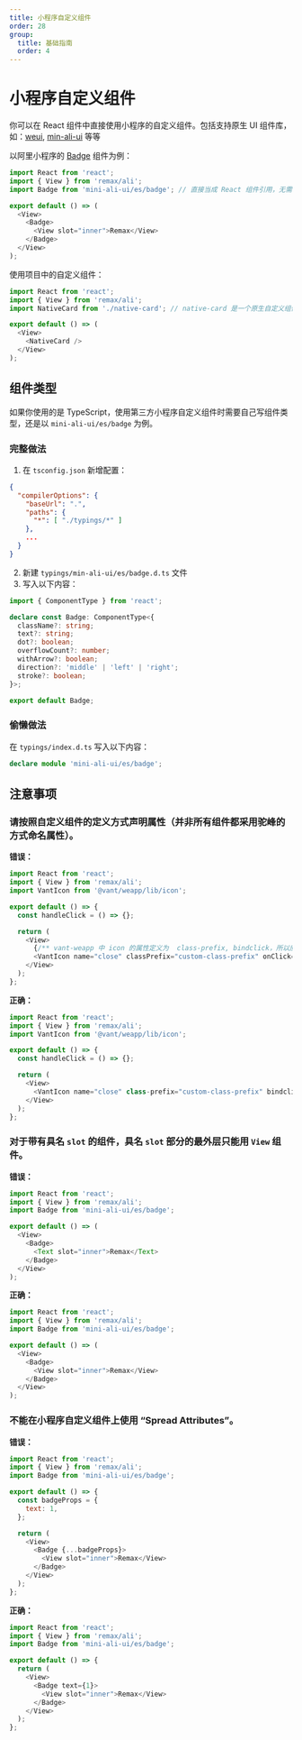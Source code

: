 ```yaml
---
title: 小程序自定义组件
order: 28
group:
  title: 基础指南
  order: 4
---
```


# 小程序自定义组件

你可以在 React 组件中直接使用小程序的自定义组件。包括支持原生 UI 组件库，如：[weui](https://github.com/wechat-miniprogram/weui-miniprogram), [min-ali-ui](https://github.com/Alibaba-mp/mini-ali-ui)
等等

以阿里小程序的 [Badge](https://docs.alipay.com/mini/component-ext/badge) 组件为例：

```js
import React from 'react';
import { View } from 'remax/ali';
import Badge from 'mini-ali-ui/es/badge'; // 直接当成 React 组件引用，无需申明 useComponents

export default () => (
  <View>
    <Badge>
      <View slot="inner">Remax</View>
    </Badge>
  </View>
);
```

使用项目中的自定义组件：

```js
import React from 'react';
import { View } from 'remax/ali';
import NativeCard from './native-card'; // native-card 是一个原生自定义组件

export default () => (
  <View>
    <NativeCard />
  </View>
);
```

## 组件类型

如果你使用的是 TypeScript，使用第三方小程序自定义组件时需要自己写组件类型，还是以 `mini-ali-ui/es/badge` 为例。

### 完整做法

1. 在 `tsconfig.json` 新增配置：

```json
{
  "compilerOptions": {
    "baseUrl": ".",
    "paths": {
      "*": [ "./typings/*" ]
    },
    ...
  }
}
```

2. 新建 `typings/min-ali-ui/es/badge.d.ts` 文件
3. 写入以下内容：

```typescript
import { ComponentType } from 'react';

declare const Badge: ComponentType<{
  className?: string;
  text?: string;
  dot?: boolean;
  overflowCount?: number;
  withArrow?: boolean;
  direction?: 'middle' | 'left' | 'right';
  stroke?: boolean;
}>;

export default Badge;
```

### 偷懒做法

在 `typings/index.d.ts` 写入以下内容：

```typescript
declare module 'mini-ali-ui/es/badge';
```

## 注意事项

### 请按照自定义组件的定义方式声明属性（并非所有组件都采用驼峰的方式命名属性）。

**错误：**

```js
import React from 'react';
import { View } from 'remax/ali';
import VantIcon from '@vant/weapp/lib/icon';

export default () => {
  const handleClick = () => {};

  return (
    <View>
      {/** vant-weapp 中 icon 的属性定义为  class-prefix, bindclick，所以应遵循其命名规则 */}
      <VantIcon name="close" classPrefix="custom-class-prefix" onClick={handleClick} />
    </View>
  );
};
```

**正确：**

```js
import React from 'react';
import { View } from 'remax/ali';
import VantIcon from '@vant/weapp/lib/icon';

export default () => {
  const handleClick = () => {};

  return (
    <View>
      <VantIcon name="close" class-prefix="custom-class-prefix" bindclick={handleClick} />
    </View>
  );
};
```

### 对于带有具名 `slot` 的组件，具名 `slot` 部分的最外层只能用 `View` 组件。

**错误：**

```js
import React from 'react';
import { View } from 'remax/ali';
import Badge from 'mini-ali-ui/es/badge';

export default () => (
  <View>
    <Badge>
      <Text slot="inner">Remax</Text>
    </Badge>
  </View>
);
```

**正确：**

```js
import React from 'react';
import { View } from 'remax/ali';
import Badge from 'mini-ali-ui/es/badge';

export default () => (
  <View>
    <Badge>
      <View slot="inner">Remax</View>
    </Badge>
  </View>
);
```

### 不能在小程序自定义组件上使用 “Spread Attributes”。

**错误：**

```js
import React from 'react';
import { View } from 'remax/ali';
import Badge from 'mini-ali-ui/es/badge';

export default () => {
  const badgeProps = {
    text: 1,
  };

  return (
    <View>
      <Badge {...badgeProps}>
        <View slot="inner">Remax</View>
      </Badge>
    </View>
  );
};
```

**正确：**

```js
import React from 'react';
import { View } from 'remax/ali';
import Badge from 'mini-ali-ui/es/badge';

export default () => {
  return (
    <View>
      <Badge text={1}>
        <View slot="inner">Remax</View>
      </Badge>
    </View>
  );
};
```
